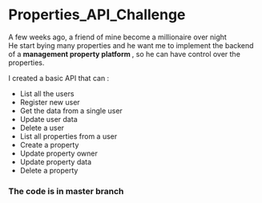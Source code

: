 # Properties_API_Challenge
<p> 
A few weeks ago, a friend of mine become a millionaire over night <br/>
He start bying many properties and he want me to implement the backend of a <b> management property platform </b>, so he can have control over the properties.
</p>
<p>
I created a basic API that can :<br/>
<ul>
  <li> List all the users </li>
  <li> Register new user </li>
  <li> Get the data from a single user </li>
  <li> Update user data </li>
  <li> Delete a user </li>
  <li> List all properties from a user </li>
  <li> Create a property </li>
  <li> Update property owner </li>
  <li> Update property data </li>
  <li> Delete a property </li>
</ul>
<p>
  <h3>The code is in master branch</h3>
</p>
